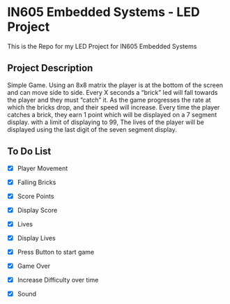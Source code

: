 # IN605 Embedded Systems - LED Project
This is the Repo for my LED Project for IN605 Embedded Systems
## Project Description
Simple Game. Using an 8x8 matrix the player is at the bottom of the screen and can move side to side. Every X seconds a “brick” led will fall towards the player and they must “catch” it. As the game progresses the rate at which the bricks drop, and their speed will increase. Every time the player catches a brick, they earn 1 point which will be displayed on a 7 segment display. with a limit of displaying to 99, The lives of the player will be displayed using the last digit of the seven segment display. 
## To Do List
- [x] Player Movement
- [x] Falling Bricks
- [x] Score Points
- [x] Display Score
- [x] Lives
- [x] Display Lives
- [x] Press Button to start game
- [x] Game Over
- [x] Increase Difficulty over time
- [x] Sound 

